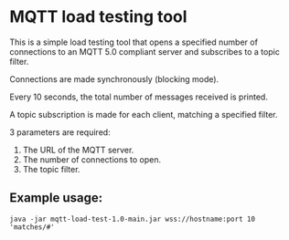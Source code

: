 # MQTT load testing tool

This is a simple load testing tool that opens a specified number of connections to an MQTT 5.0 compliant server and
subscribes to a topic filter.

Connections are made synchronously (blocking mode).

Every 10 seconds, the total number of messages received is printed.

A topic subscription is made for each client, matching a specified filter.

3 parameters are required:

1. The URL of the MQTT server.
2. The number of connections to open.
3. The topic filter.


## Example usage:

```
java -jar mqtt-load-test-1.0-main.jar wss://hostname:port 10 'matches/#'
```
